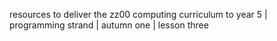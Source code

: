 resources to deliver the zz00 computing curriculum to year 5 | programming strand | autumn one | lesson three
